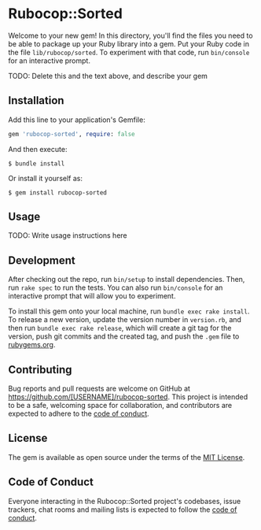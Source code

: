 # Rubocop::Sorted

Welcome to your new gem! In this directory, you'll find the files you need to be able to package up your Ruby library into a gem. Put your Ruby code in the file `lib/rubocop/sorted`. To experiment with that code, run `bin/console` for an interactive prompt.

TODO: Delete this and the text above, and describe your gem

## Installation

Add this line to your application's Gemfile:

```ruby
gem 'rubocop-sorted', require: false
```

And then execute:

    $ bundle install

Or install it yourself as:

    $ gem install rubocop-sorted

## Usage

TODO: Write usage instructions here

## Development

After checking out the repo, run `bin/setup` to install dependencies. Then, run `rake spec` to run the tests. You can also run `bin/console` for an interactive prompt that will allow you to experiment.

To install this gem onto your local machine, run `bundle exec rake install`. To release a new version, update the version number in `version.rb`, and then run `bundle exec rake release`, which will create a git tag for the version, push git commits and the created tag, and push the `.gem` file to [rubygems.org](https://rubygems.org).

## Contributing

Bug reports and pull requests are welcome on GitHub at https://github.com/[USERNAME]/rubocop-sorted. This project is intended to be a safe, welcoming space for collaboration, and contributors are expected to adhere to the [code of conduct](https://github.com/[USERNAME]/rubocop-sorted/blob/main/CODE_OF_CONDUCT.md).

## License

The gem is available as open source under the terms of the [MIT License](https://opensource.org/licenses/MIT).

## Code of Conduct

Everyone interacting in the Rubocop::Sorted project's codebases, issue trackers, chat rooms and mailing lists is expected to follow the [code of conduct](https://github.com/[USERNAME]/rubocop-sorted/blob/main/CODE_OF_CONDUCT.md).
